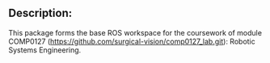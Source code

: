 ## Description: 
This package forms the base ROS workspace for the coursework of module COMP0127 (https://github.com/surgical-vision/comp0127_lab.git):  Robotic Systems Engineering.
